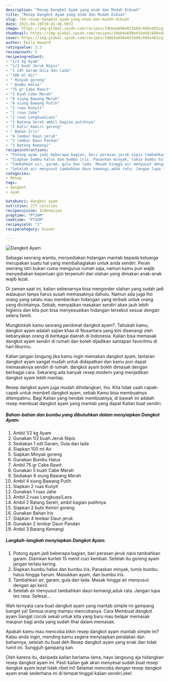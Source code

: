 ```yaml
---
description: "Resep Dangkot Ayam yang enak dan Mudah Dibuat"
title: "Resep Dangkot Ayam yang enak dan Mudah Dibuat"
slug: 744-resep-dangkot-ayam-yang-enak-dan-mudah-dibuat
date: 2021-04-19T19:43:46.997Z
image: https://img-global.cpcdn.com/recipes/34bb4a698e833e68/680x482cq70/dangkot-ayam-foto-resep-utama.jpg
thumbnail: https://img-global.cpcdn.com/recipes/34bb4a698e833e68/680x482cq70/dangkot-ayam-foto-resep-utama.jpg
cover: https://img-global.cpcdn.com/recipes/34bb4a698e833e68/680x482cq70/dangkot-ayam-foto-resep-utama.jpg
author: Emily Howard
ratingvalue: 3.3
reviewcount: 5
recipeingredient:
- "1/2 kg Ayam"
- "1/2 buah Jeruk Nipis"
- "1 sdt Garam Gula dan lada"
- "100 ml Air"
- " Minyak goreng"
- " Bumbu Halus"
- "75 gr Cabe Rawit"
- "3 buah Cabe Merah"
- "6 siung Bawang Merah"
- "4 siung Bawang Putih"
- "2 ruas Kunyit"
- "1 ruas Jahe"
- "2 ruas LengkuasLaos"
- "2 Batang Sereh ambil bagian putihnya"
- "2 butir Kemiri goreng"
- " Bahan Iris"
- "4 lembar Daun jeruk"
- "2 lembar Daun Pandan"
- "3 Batang Kemangi"
recipeinstructions:
- "Potong ayam jadi beberapa bagian, beri perasan jeruk nipis tambahkan garam. Diamkan kurleb 15 menit cuci kembali. Setelah itu goreng ayam jangan terlalu kering."
- "Siapkan bumbu halus dan bumbu iris. Panaskan minyak, tumis bumbu halus hingga harum. Masukkan ayam, dan bumbu iris."
- "Tambahkan air, garam, gula dan lada. Masak hingga air menyusut dengan api kecil."
- "Setelah air menyusut tambahkan daun kemangi,aduk rata. Jangan lupa tes rasa. Selesai..."
categories:
- Resep
tags:
- dangkot
- ayam

katakunci: dangkot ayam 
nutrition: 277 calories
recipecuisine: Indonesian
preptime: "PT34M"
cooktime: "PT42M"
recipeyield: "1"
recipecategory: Dinner

---
```



![Dangkot Ayam](https://img-global.cpcdn.com/recipes/34bb4a698e833e68/680x482cq70/dangkot-ayam-foto-resep-utama.jpg)

Sebagai seorang wanita, menyediakan hidangan mantab kepada keluarga merupakan suatu hal yang membahagiakan untuk anda sendiri. Peran seorang istri bukan cuma mengurus rumah saja, namun kamu pun wajib menyediakan keperluan gizi terpenuhi dan olahan yang dimakan anak-anak wajib lezat.

Di zaman  saat ini, kalian sebenarnya bisa mengorder olahan yang sudah jadi walaupun tanpa harus susah memasaknya dahulu. Namun ada juga lho orang yang selalu mau memberikan hidangan yang terbaik untuk orang yang dicintainya. Sebab, menyajikan masakan sendiri akan jauh lebih higienis dan kita pun bisa menyesuaikan hidangan tersebut sesuai dengan selera famili. 



Mungkinkah kamu seorang penikmat dangkot ayam?. Tahukah kamu, dangkot ayam adalah sajian khas di Nusantara yang kini disenangi oleh kebanyakan orang di berbagai daerah di Indonesia. Kalian bisa memasak dangkot ayam sendiri di rumah dan boleh dijadikan santapan favoritmu di hari liburmu.

Kalian jangan bingung jika kamu ingin memakan dangkot ayam, lantaran dangkot ayam sangat mudah untuk didapatkan dan kamu pun dapat memasaknya sendiri di rumah. dangkot ayam boleh dimasak dengan berbagai cara. Sekarang ada banyak resep modern yang menjadikan dangkot ayam lebih mantap.

Resep dangkot ayam juga mudah dihidangkan, lho. Kita tidak usah capek-capek untuk membeli dangkot ayam, sebab Kamu bisa membuatnya ditempatmu. Bagi Kalian yang hendak membuatnya, di bawah ini adalah resep membuat dangkot ayam yang mantab yang dapat Kalian buat sendiri.

<!--inarticleads1-->

##### Bahan-bahan dan bumbu yang dibutuhkan dalam menyiapkan Dangkot Ayam:

1. Ambil 1/2 kg Ayam
1. Gunakan 1/2 buah Jeruk Nipis
1. Sediakan 1 sdt Garam, Gula dan lada
1. Siapkan 100 ml Air
1. Siapkan  Minyak goreng
1. Gunakan  Bumbu Halus
1. Ambil 75 gr Cabe Rawit
1. Gunakan 3 buah Cabe Merah
1. Sediakan 6 siung Bawang Merah
1. Ambil 4 siung Bawang Putih
1. Siapkan 2 ruas Kunyit
1. Gunakan 1 ruas Jahe
1. Ambil 2 ruas Lengkuas/Laos
1. Ambil 2 Batang Sereh, ambil bagian putihnya
1. Siapkan 2 butir Kemiri goreng
1. Gunakan  Bahan Iris
1. Siapkan 4 lembar Daun jeruk
1. Gunakan 2 lembar Daun Pandan
1. Ambil 3 Batang Kemangi




<!--inarticleads2-->

##### Langkah-langkah menyiapkan Dangkot Ayam:

1. Potong ayam jadi beberapa bagian, beri perasan jeruk nipis tambahkan garam. Diamkan kurleb 15 menit cuci kembali. Setelah itu goreng ayam jangan terlalu kering.
1. Siapkan bumbu halus dan bumbu iris. Panaskan minyak, tumis bumbu halus hingga harum. Masukkan ayam, dan bumbu iris.
1. Tambahkan air, garam, gula dan lada. Masak hingga air menyusut dengan api kecil.
1. Setelah air menyusut tambahkan daun kemangi,aduk rata. Jangan lupa tes rasa. Selesai...




Wah ternyata cara buat dangkot ayam yang mantab simple ini gampang banget ya! Semua orang mampu mencobanya. Cara Membuat dangkot ayam Sangat cocok sekali untuk kita yang baru mau belajar memasak maupun bagi anda yang sudah lihai dalam memasak.

Apakah kamu mau mencoba bikin resep dangkot ayam mantab simple ini? Kalau anda ingin, mending kamu segera menyiapkan peralatan dan bahannya, setelah itu buat deh Resep dangkot ayam yang enak dan tidak rumit ini. Sungguh gampang kan. 

Oleh karena itu, daripada kalian berlama-lama, hayo langsung aja hidangkan resep dangkot ayam ini. Pasti kalian gak akan menyesal sudah buat resep dangkot ayam lezat tidak ribet ini! Selamat mencoba dengan resep dangkot ayam enak sederhana ini di tempat tinggal kalian sendiri,oke!.

